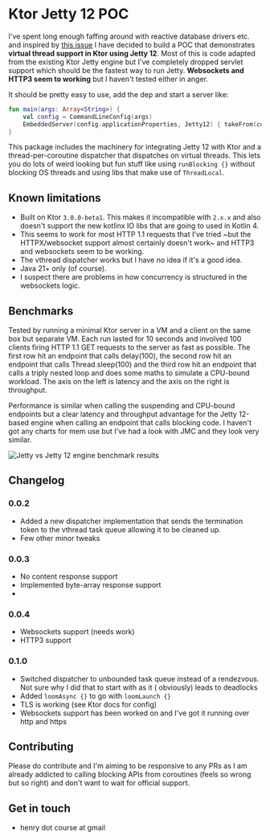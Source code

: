 # Ktor Jetty 12 POC

I've spent long enough faffing around with reactive database drivers etc. and inspired
by [this issue](https://youtrack.jetbrains.com/issue/KTOR-6734/Jetty-engine-Upgrade-Jetty-dependencies-to-the-latest-version-12)
I have decided to build a POC that demonstrates **virtual thread support in Ktor using Jetty 12**. Most of this is code
adapted from the existing Ktor Jetty engine but I've completely dropped servlet support which should be the fastest way
to run Jetty. **Websockets and HTTP3 seem to working** but I haven't tested either in anger.

It should be pretty easy to use, add the dep and start a server like:

```kotlin
fun main(args: Array<String>) {
    val config = CommandLineConfig(args)
    EmbeddedServer(config.applicationProperties, Jetty12) { takeFrom(config.engineConfig) }.start(true)
}
```

This package includes the machinery for integrating Jetty 12 with Ktor and a thread-per-coroutine dispatcher that
dispatches on virtual threads. This lets you do lots of weird looking but fun stuff like using `runBlocking {}` without
blocking OS threads and using libs that make use of `ThreadLocal`.

## Known limitations

- Built on Ktor `3.0.0-beta1`. This makes it incompatible with `2.x.x` and also doesn't support the new kotlinx IO libs
  that are going to used in Kotlin 4.
- This seems to work for most HTTP 1.1 requests that I've tried ~but the HTTPX/websocket support almost certainly
  doesn't
  work~ and HTTP3 and websockets seem to be working.
- The vthread dispatcher works but I have no idea if it's a good idea.
- Java 21+ only (of course).
- I suspect there are problems in how concurrency is structured in the websockets logic.

## Benchmarks

Tested by running a minimal Ktor server in a VM and a client on the same box but separate VM. Each run lasted for 10
seconds and involved 100 clients firing HTTP 1.1 GET requests to the server as fast as possible. The first row hit an
endpoint that calls delay(100), the second row hit an endpoint that calls Thread.sleep(100) and the third row hit an
endpoint that calls a triply nested loop and does some maths to simulate a CPU-bound workload. The axis on the left is
latency and the axis on the right is throughput.

Performance is similar when calling the suspending and CPU-bound endpoints but a clear latency and throughput advantage
for the Jetty 12-based engine when calling an endpoint that calls blocking code. I haven't got any charts for mem use
but I've had a look with JMC and they look very similar.

![Jetty vs Jetty 12 engine benchmark results](https://github.com/henryjcee/ktor-jetty-12-poc/blob/main/asserts/latency_benchmark_results.png?raw=true)

## Changelog

### 0.0.2

- Added a new dispatcher implementation that sends the termination token to the vthread task queue allowing it to be
  cleaned up.
- Few other minor tweaks

### 0.0.3

- No content response support
- Implemented byte-array response support
-

### 0.0.4

- Websockets support (needs work)
- HTTP3 support

### 0.1.0

- Switched dispatcher to unbounded task queue instead of a rendezvous. Not sure why I did that to start with as it (
  obviously) leads to deadlocks
- Added `loomAsync {}` to go with `loomLaunch {}`
- TLS is working (see Ktor docs for config)
- Websockets support has been worked on and I've got it running over http and https

## Contributing

Please do contribute and I'm aiming to be responsive to any PRs as I am already addicted to calling blocking APIs
from coroutines (feels so wrong but so right) and don't want to wait for official support.

## Get in touch

- henry dot course at gmail
